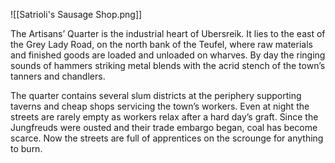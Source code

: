 ![[Satrioli's Sausage Shop.png]]

The Artisans’ Quarter is the industrial heart of Ubersreik. It lies to the east of the Grey Lady Road, on the north bank of the Teufel, where raw materials and finished goods are loaded and unloaded on wharves. By day the ringing sounds of hammers striking metal blends with the acrid stench of the town’s tanners and chandlers.

The quarter contains several slum districts at the periphery supporting taverns and cheap shops servicing the town’s workers. Even at night the streets are rarely empty as workers relax after a hard day’s graft. Since the Jungfreuds were ousted and their trade embargo began, coal has become scarce. Now the streets are full of apprentices on the scrounge for anything to burn.